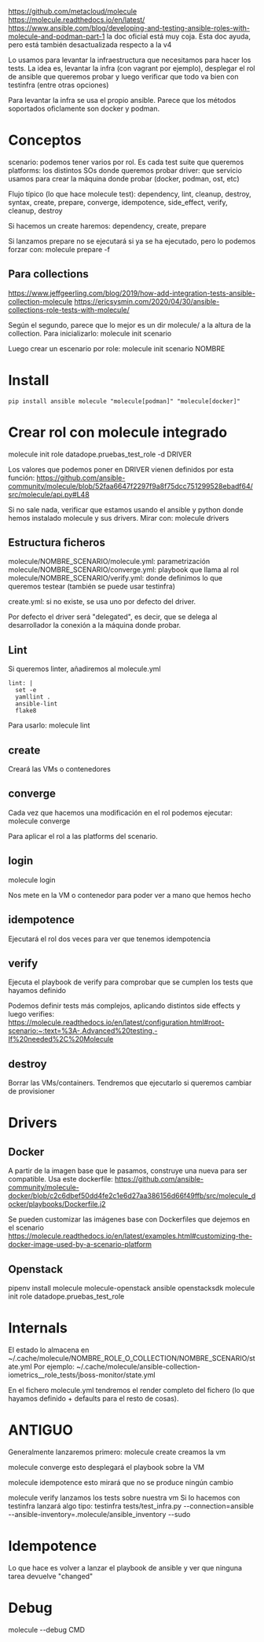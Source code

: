https://github.com/metacloud/molecule
https://molecule.readthedocs.io/en/latest/
https://www.ansible.com/blog/developing-and-testing-ansible-roles-with-molecule-and-podman-part-1
  la doc oficial está muy coja. Esta doc ayuda, pero está también desactualizada respecto a la v4

Lo usamos para levantar la infraestructura que necesitamos para hacer los tests.
La idea es, levantar la infra (con vagrant por ejemplo), desplegar el rol de ansible que queremos probar y luego verificar que todo va bien con testinfra (entre otras opciones)

Para levantar la infra se usa el propio ansible.
Parece que los métodos soportados oficlamente son docker y podman.

# Conceptos
scenario: podemos tener varios por rol. Es cada test suite que queremos
platforms: los distintos SOs donde queremos probar
driver: que servicio usamos para crear la máquina donde probar (docker, podman, ost, etc)

Flujo típico (lo que hace molecule test):
dependency, lint, cleanup, destroy, syntax, create, prepare, converge, idempotence, side_effect, verify, cleanup, destroy

Si hacemos un create haremos:
dependency, create, prepare

Si lanzamos prepare no se ejecutará si ya se ha ejecutado, pero lo podemos forzar con:
molecule prepare -f

## Para collections
https://www.jeffgeerling.com/blog/2019/how-add-integration-tests-ansible-collection-molecule
https://ericsysmin.com/2020/04/30/ansible-collections-role-tests-with-molecule/

Según el segundo, parece que lo mejor es un dir molecule/ a la altura de la collection.
Para inicializarlo:
molecule init scenario

Luego crear un escenario por role:
molecule init scenario NOMBRE


# Install
```
pip install ansible molecule "molecule[podman]" "molecule[docker]"
```

# Crear rol con molecule integrado
molecule init role datadope.pruebas_test_role -d DRIVER

Los valores que podemos poner en DRIVER vienen definidos por esta función:
https://github.com/ansible-community/molecule/blob/52faa6647f2297f9a8f75dcc751299528ebadf64/src/molecule/api.py#L48

Si no sale nada, verificar que estamos usando el ansible y python donde hemos instalado molecule y sus drivers.
Mirar con:
molecule drivers


## Estructura ficheros
molecule/NOMBRE_SCENARIO/molecule.yml: parametrización
molecule/NOMBRE_SCENARIO/converge.yml: playbook que llama al rol
molecule/NOMBRE_SCENARIO/verify.yml: donde definimos lo que queremos testear (también se puede usar testinfra)

create.yml: si no existe, se usa uno por defecto del driver.

Por defecto el driver será "delegated", es decir, que se delega al desarrollador la conexión a la máquina donde probar.

## Lint
Si queremos linter, añadiremos al molecule.yml
```
lint: |
  set -e
  yamllint .
  ansible-lint
  flake8
```

Para usarlo:
molecule lint

## create
Creará las VMs o contenedores


## converge
Cada vez que hacemos una modificación en el rol podemos ejecutar:
molecule converge

Para aplicar el rol a las platforms del scenario.

## login
molecule login

Nos mete en la VM o contenedor para poder ver a mano que hemos hecho

## idempotence
Ejecutará el rol dos veces para ver que tenemos idempotencia

## verify
Ejecuta el playbook de verify para comprobar que se cumplen los tests que hayamos definido

Podemos definir tests más complejos, aplicando distintos side effects y luego verifies:
https://molecule.readthedocs.io/en/latest/configuration.html#root-scenario:~:text=%3A-,Advanced%20testing,-If%20needed%2C%20Molecule

## destroy
Borrar las VMs/containers.
Tendremos que ejecutarlo si queremos cambiar de provisioner

# Drivers

## Docker
A partir de la imagen base que le pasamos, construye una nueva para ser compatible.
Usa este dockerfile: https://github.com/ansible-community/molecule-docker/blob/c2c6dbef50dd4fe2c1e6d27aa386156d66f49ffb/src/molecule_docker/playbooks/Dockerfile.j2

Se pueden customizar las imágenes base con Dockerfiles que dejemos en el scenario
https://molecule.readthedocs.io/en/latest/examples.html#customizing-the-docker-image-used-by-a-scenario-platform


## Openstack
pipenv install molecule molecule-openstack ansible openstacksdk
molecule init role datadope.pruebas_test_role


# Internals
El estado lo almacena en
~/.cache/molecule/NOMBRE_ROLE_O_COLLECTION/NOMBRE_SCENARIO/state.yml
Por ejemplo:
~/.cache/molecule/ansible-collection-iometrics__role_tests/jboss-monitor/state.yml

En el fichero molecule.yml tendremos el render completo del fichero (lo que hayamos definido + defaults para el resto de cosas).


# ANTIGUO

Generalmente lanzaremos primero:
molecule create
  creamos la vm

molecule converge
  esto desplegará el playbook sobre la VM

molecule idempotence
  esto mirará que no se produce ningún cambio

molecule verify
  lanzamos los tests sobre nuestra vm
  Si lo hacemos con testinfra lanzará algo tipo: testinfra tests/test_infra.py --connection=ansible --ansible-inventory=.molecule/ansible_inventory --sudo



# Idempotence
Lo que hace es volver a lanzar el playbook de ansible y ver que ninguna tarea devuelve "changed"


# Debug
molecule --debug CMD
